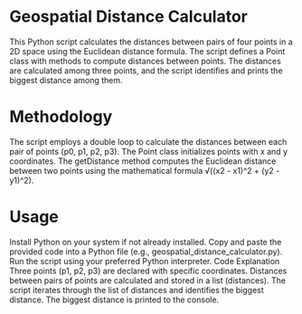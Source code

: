 # Geospatial Distance Calculator
This Python script calculates the distances between pairs of four points in a 2D space using the Euclidean distance formula. The script defines a Point class with methods to compute distances between points. The distances are calculated among three points, and the script identifies and prints the biggest distance among them.

# Methodology
The script employs a double loop to calculate the distances between each pair of points (p0, p1, p2, p3). The Point class initializes points with x and y coordinates. The getDistance method computes the Euclidean distance between two points using the mathematical formula √((x2 - x1)^2 + (y2 - y1)^2).

# Usage
Install Python on your system if not already installed.
Copy and paste the provided code into a Python file (e.g., geospatial_distance_calculator.py).
Run the script using your preferred Python interpreter.
Code Explanation
Three points (p1, p2, p3) are declared with specific coordinates.
Distances between pairs of points are calculated and stored in a list (distances).
The script iterates through the list of distances and identifies the biggest distance.
The biggest distance is printed to the console.
